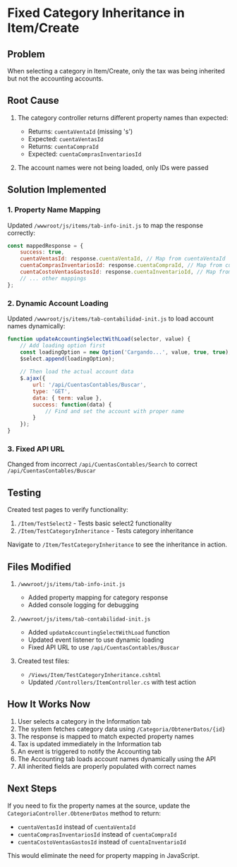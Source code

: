 # Fixed Category Inheritance in Item/Create

## Problem
When selecting a category in Item/Create, only the tax was being inherited but not the accounting accounts.

## Root Cause
1. The category controller returns different property names than expected:
   - Returns: `cuentaVentaId` (missing 's')
   - Expected: `cuentaVentasId`
   - Returns: `cuentaCompraId`
   - Expected: `cuentaComprasInventariosId`
   
2. The account names were not being loaded, only IDs were passed

## Solution Implemented

### 1. Property Name Mapping
Updated `/wwwroot/js/items/tab-info-init.js` to map the response correctly:

```javascript
const mappedResponse = {
    success: true,
    cuentaVentasId: response.cuentaVentaId, // Map from cuentaVentaId
    cuentaComprasInventariosId: response.cuentaCompraId, // Map from cuentaCompraId
    cuentaCostoVentasGastosId: response.cuentaInventarioId, // Map from cuentaInventarioId
    // ... other mappings
};
```

### 2. Dynamic Account Loading
Updated `/wwwroot/js/items/tab-contabilidad-init.js` to load account names dynamically:

```javascript
function updateAccountingSelectWithLoad(selector, value) {
    // Add loading option first
    const loadingOption = new Option('Cargando...', value, true, true);
    $select.append(loadingOption);
    
    // Then load the actual account data
    $.ajax({
        url: '/api/CuentasContables/Buscar',
        type: 'GET',
        data: { term: value },
        success: function(data) {
            // Find and set the account with proper name
        }
    });
}
```

### 3. Fixed API URL
Changed from incorrect `/api/CuentasContables/Search` to correct `/api/CuentasContables/Buscar`

## Testing

Created test pages to verify functionality:
1. `/Item/TestSelect2` - Tests basic select2 functionality
2. `/Item/TestCategoryInheritance` - Tests category inheritance

Navigate to `/Item/TestCategoryInheritance` to see the inheritance in action.

## Files Modified

1. `/wwwroot/js/items/tab-info-init.js`
   - Added property mapping for category response
   - Added console logging for debugging

2. `/wwwroot/js/items/tab-contabilidad-init.js`
   - Added `updateAccountingSelectWithLoad` function
   - Updated event listener to use dynamic loading
   - Fixed API URL to use `/api/CuentasContables/Buscar`

3. Created test files:
   - `/Views/Item/TestCategoryInheritance.cshtml`
   - Updated `/Controllers/ItemController.cs` with test action

## How It Works Now

1. User selects a category in the Information tab
2. The system fetches category data using `/Categoria/ObtenerDatos/{id}`
3. The response is mapped to match expected property names
4. Tax is updated immediately in the Information tab
5. An event is triggered to notify the Accounting tab
6. The Accounting tab loads account names dynamically using the API
7. All inherited fields are properly populated with correct names

## Next Steps

If you need to fix the property names at the source, update the `CategoriaController.ObtenerDatos` method to return:
- `cuentaVentasId` instead of `cuentaVentaId`
- `cuentaComprasInventariosId` instead of `cuentaCompraId`
- `cuentaCostoVentasGastosId` instead of `cuentaInventarioId`

This would eliminate the need for property mapping in JavaScript.